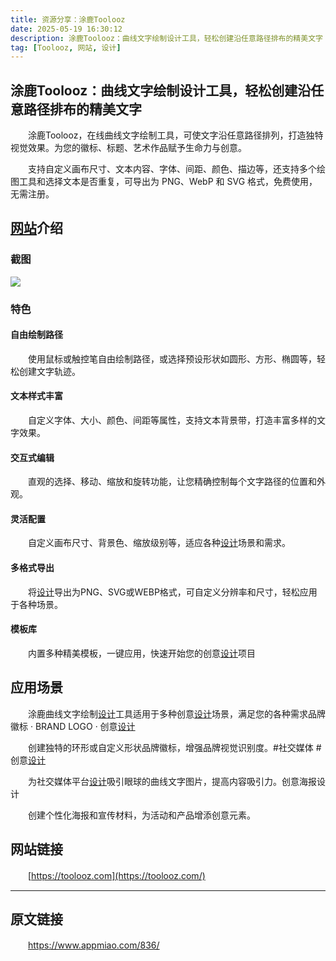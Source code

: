```yaml
---
title: 资源分享：涂鹿Toolooz
date: 2025-05-19 16:30:12
description: 涂鹿Toolooz：曲线文字绘制设计工具，轻松创建沿任意路径排布的精美文字
tag: [Toolooz, 网站, 设计]
---
```


## 涂鹿Toolooz：曲线文字绘制设计工具，轻松创建沿任意路径排布的精美文字

　　涂鹿Toolooz，在线曲线文字绘制工具，可使文字沿任意路径排列，打造独特视觉效果。为您的徽标、标题、艺术作品赋予生命力与创意。

　　支持自定义画布尺寸、文本内容、字体、间距、颜色、描边等，还支持多个绘图工具和选择文本是否重复，可导出为 PNG、WebP 和 SVG 格式，免费使用，无需注册。

## [网站](https://www.appmiao.com/tag/%e7%bd%91%e7%ab%99/ "View all posts in 网站")介绍

### 截图

![](https://cdn.jsdelivr.net/gh/kmfx/tuchuang@main/img/202505191632987.png)

### 特色

#### 自由绘制路径

　　使用鼠标或触控笔自由绘制路径，或选择预设形状如圆形、方形、椭圆等，轻松创建文字轨迹。

#### 文本样式丰富

　　自定义字体、大小、颜色、间距等属性，支持文本背景带，打造丰富多样的文字效果。

#### 交互式编辑

　　直观的选择、移动、缩放和旋转功能，让您精确控制每个文字路径的位置和外观。

#### 灵活配置

　　自定义画布尺寸、背景色、缩放级别等，适应各种[设计](https://www.appmiao.com/tag/%e8%ae%be%e8%ae%a1/ "View all posts in 设计")场景和需求。

#### 多格式导出

　　将[设计](https://www.appmiao.com/tag/%e8%ae%be%e8%ae%a1/ "View all posts in 设计")导出为PNG、SVG或WEBP格式，可自定义分辨率和尺寸，轻松应用于各种场景。

#### 模板库

　　内置多种精美模板，一键应用，快速开始您的创意[设计](https://www.appmiao.com/tag/%e8%ae%be%e8%ae%a1/ "View all posts in 设计")项目

## 应用场景

　　涂鹿曲线文字绘制[设计](https://www.appmiao.com/tag/%e8%ae%be%e8%ae%a1/ "View all posts in 设计")工具适用于多种创意[设计](https://www.appmiao.com/tag/%e8%ae%be%e8%ae%a1/ "View all posts in 设计")场景，满足您的各种需求品牌徽标 · BRAND LOGO · 创意[设计](https://www.appmiao.com/tag/%e8%ae%be%e8%ae%a1/ "View all posts in 设计")

　　创建独特的环形或自定义形状品牌徽标，增强品牌视觉识别度。#社交媒体 #创意[设计](https://www.appmiao.com/tag/%e8%ae%be%e8%ae%a1/ "View all posts in 设计")

　　为社交媒体平台[设计](https://www.appmiao.com/tag/%e8%ae%be%e8%ae%a1/ "View all posts in 设计")吸引眼球的曲线文字图片，提高内容吸引力。创意海报设计

　　创建个性化海报和宣传材料，为活动和产品增添创意元素。

## 网站链接

　　[https://toolooz.com](https://toolooz.com/)

---

## 原文链接

　　https://www.appmiao.com/836/
